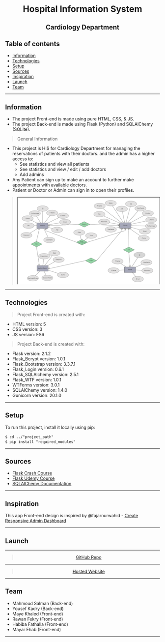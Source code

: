 <center>  <h1> Hospital Information System </h1>
<h2>Cardiology Department</h2>
</center>

## Table of contents
* [Information](#information)
* [Technologies](#technologies)
* [Setup](#setup)
* [Sources](#sources)
* [Inspiration](#inspiration)
* [Launch](#launch)
* [Team](#team)

<hr>

## Information
- The project Front-end is made using pure HTML, CSS, & JS. <br>
- The project Back-end is made using Flask (Python) and SQLAlChemy (SQLite). <br>
> General Information
- This project is HIS for Cardiology Department for managing the reservations of patients with their doctors. and the admin has a higher access to:
  - See statistics and view all patients
  - See statistics and view / edit / add doctors
  - Add admins
- Any Patient can sign up to make an account to further make appointments with available doctors.<br>
- Patient or Doctor or Admin can sign in to open their profiles.
> ![ER Diagram](cardiology/static/images/HIS_ERMODEL.png)
<hr>

## Technologies
> Project Front-end is created with:
* HTML version: 5
* CSS version: 3
* JS version: ES6
> Project Back-end is created with:
* Flask version: 2.1.2
* Flask_Bcrypt version: 1.0.1
* Flask_Bootstrap version: 3.3.7.1
* Flask_Login version: 0.6.1
* Flask_SQLAlchemy version: 2.5.1
* Flask_WTF version: 1.0.1
* WTForms version: 3.0.1
* SQLAlChemy version: 1.4.0
* Gunicorn version: 20.1.0
<hr>

## Setup
To run this project, install it locally using pip:

```
$ cd ../"project_path"
$ pip install "required_modules"
```
<hr>

## Sources
* <a href="https://www.youtube.com/watch?v=Qr4QMBUPxWo&t=17510s"> Flask Crash Course </a>
* <a href="https://www.udemy.com/course/python-flask-beginners/">Flask Udemy Course</a> 
* <a href="https://docs.sqlalchemy.org/en/14/"> SQLAlChemy Documentation </a>
<hr>

## Inspiration
This app Front-end design is inspired by @fajarnurwahid - <a href="https://github.com/fajarnurwahid/adminhub.git"> Create Responsive Admin Dashboard </a>
<hr>

## Launch
<hr>

> <center><a href="https://github.com/mahmoud1yaser/HIS_Cardiology_FullStackWebsite.git">GitHub Repo</a></center>
<hr>

> <center><a href="https://his-cardiology.herokuapp.com/">Hosted Website</a></center>
<hr>

## Team
- Mahmoud Salman (Back-end)
- Yousef Kadry (Back-end)
- Maye Khaled (Front-end)
- Rawan Fekry (Front-end)
- Habiba Fathalla (Front-end)
- Mayar Ehab (Front-end)
<hr>
